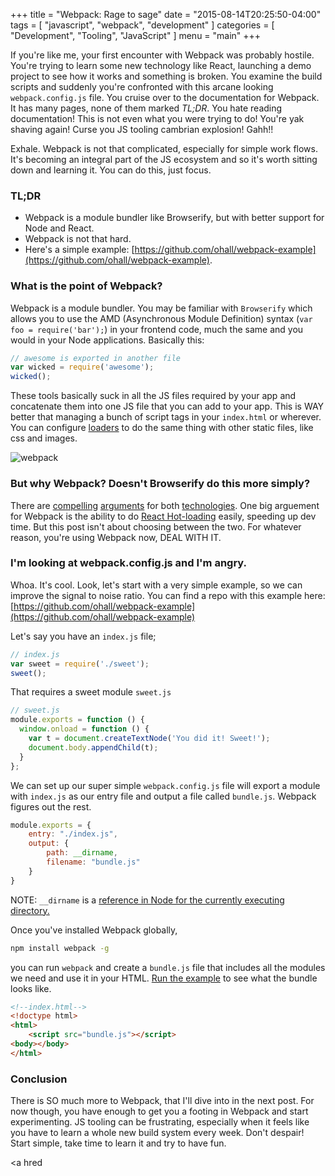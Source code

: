 +++
title = "Webpack: Rage to sage"
date = "2015-08-14T20:25:50-04:00"
tags = [
    "javascript",
    "webpack",
    "development"
]
categories = [
    "Development",
    "Tooling",
    "JavaScript"
]
menu = "main"
+++

If you're like me, your first encounter with Webpack was probably hostile. You're trying to learn some new technology like React, launching a demo project to see how it works and something is broken. You examine the build scripts and suddenly you're confronted with this arcane looking `webpack.config.js` file. You cruise over to the documentation for Webpack. It has many pages, none of them marked _TL;DR_. You hate reading documentation! This is not even what you were trying to do! You're yak shaving again! Curse you JS tooling cambrian explosion! Gahh!!

Exhale. Webpack is not that complicated, especially for simple work flows. It's becoming an integral part of the JS ecosystem and so it's worth sitting down and learning it. You can do this, just focus.

### TL;DR
 - Webpack is a module bundler like Browserify, but with better support for Node and React.
 - Webpack is not that hard.
 - Here's a simple example: [https://github.com/ohall/webpack-example](https://github.com/ohall/webpack-example).

### What is the point of Webpack?

Webpack is a module bundler. You may be familiar with `Browserify` which allows you to use the AMD (Asynchronous Module Definition) syntax (`var foo = require('bar');`) in your frontend code, much the same and you would in your Node applications. Basically this:

```js
// awesome is exported in another file
var wicked = require('awesome');
wicked();
```

These tools basically suck in all the JS files required by your app and concatenate them into one JS file that you can add to your app. This is WAY better that managing a bunch of script tags in your `index.html` or wherever. You can configure [loaders](http://webpack.github.io/docs/loaders.html) to do the same thing with other static files, like css and images.

![webpack](http://webpack.github.io/assets/what-is-webpack.png) 

### But why Webpack? Doesn't Browserify do this more simply?

There are [compelling](http://mattdesl.svbtle.com/browserify-vs-webpack) [arguments](http://blog.namangoel.com/browserify-vs-webpack-js-drama) for both [technologies](https://www.reddit.com/r/reactjs/comments/30at04/webpack_vs_browserify_whats_best_for_react/). One big arguement for Webpack is the ability to do [React Hot-loading](https://gaearon.github.io/react-hot-loader/) easily, speeding up dev time. But this post isn't about choosing between the two. For whatever reason, you're using Webpack now, DEAL WITH IT.

### I'm looking at webpack.config.js and I'm angry.
Whoa. It's cool. Look, let's start with a very simple example, so we can improve the signal to noise ratio. You can find a repo with this example here: [https://github.com/ohall/webpack-example](https://github.com/ohall/webpack-example) 

Let's say you have an `index.js` file;

```js
// index.js
var sweet = require('./sweet');
sweet();
```
 
That requires a sweet module `sweet.js`

```js
// sweet.js
module.exports = function () {
  window.onload = function () {
    var t = document.createTextNode('You did it! Sweet!');
    document.body.appendChild(t);
  }
};
```

We can set up our super simple `webpack.config.js` file will export a module with `index.js` as our entry file and output a file called `bundle.js`. Webpack figures out the rest. 


```js
module.exports = {
    entry: "./index.js",
    output: {
        path: __dirname,
        filename: "bundle.js"
    }
}
```
NOTE: `__dirname` is a [reference in Node for the currently executing directory.](https://nodejs.org/docs/latest/api/globals.html#globals_dirname)


Once you've installed Webpack globally,

```sh
npm install webpack -g
```

you can run `webpack` and create a `bundle.js` file that includes all the modules we need and use it in your HTML. [Run the example](https://github.com/ohall/webpack-example) to see what the bundle looks like.



```html
<!--index.html-->
<!doctype html>
<html>
    <script src="bundle.js"></script>
<body></body>
</html>
```

### Conclusion
There is SO much more to Webpack, that I'll dive into in the next post. For now though, you have enough to get you a footing in Webpack and start experimenting. JS tooling can be frustrating, especially when it feels like you have to learn a whole new build system every week. Don't despair! Start simple, take time to learn it and try to have fun.

<a hred